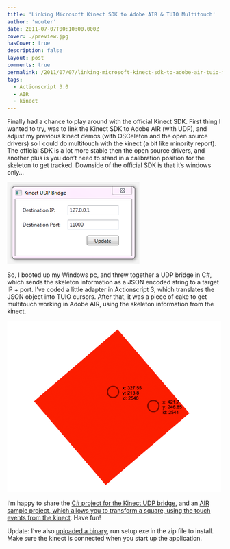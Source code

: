 ```yaml
---
title: 'Linking Microsoft Kinect SDK to Adobe AIR & TUIO Multitouch'
author: 'wouter'
date: 2011-07-07T00:10:00.000Z
cover: ./preview.jpg
hasCover: true
description: false
layout: post
comments: true
permalink: /2011/07/07/linking-microsoft-kinect-sdk-to-adobe-air-tuio-multitouch/
tags:
  - Actionscript 3.0
  - AIR
  - kinect
---
```

Finally had a chance to play around with the official Kinect SDK. First thing I wanted to try, was to link the Kinect SDK to Adobe AIR (with UDP), and adjust my previous kinect demos (with OSCeleton and the open source drivers) so I could do multitouch with the kinect (a bit like minority report). The official SDK is a lot more stable then the open source drivers, and another plus is you don’t need to stand in a calibration position for the skeleton to get tracked. Downside of the official SDK is that it’s windows only…

![Kinect UDP Screen](/wp-content/uploads/2011/07/kinect_udp_screen.png "Kinect UDP Screen")

So, I booted up my Windows pc, and threw together a UDP bridge in C#, which sends the skeleton information as a JSON encoded string to a target IP + port. I’ve coded a little adapter in Actionscript 3, which translates the JSON object into TUIO cursors. After that, it was a piece of cake to get multitouch working in Adobe AIR, using the skeleton information from the kinect.

![Using your hands as multitouch cursors](/wp-content/uploads/2011/07/kinect-multitouch.gif "Using your hands as multitouch cursors")

I’m happy to share the [C# project for the Kinect UDP bridge][1], and an [AIR sample project, which allows you to transform a square, using the touch events from the kinect][2]. Have fun!

Update: I’ve also [uploaded a binary][3], run setup.exe in the zip file to install. Make sure the kinect is connected when you start up the application.

 [1]: http://labs.aboutme.be/as3osceleton/KinectUDPBridge.zip
 [2]: http://labs.aboutme.be/as3osceleton/KinectUDPListener.zip
 [3]: http://labs.aboutme.be/as3osceleton/KinectUDPBridge-setup.zip